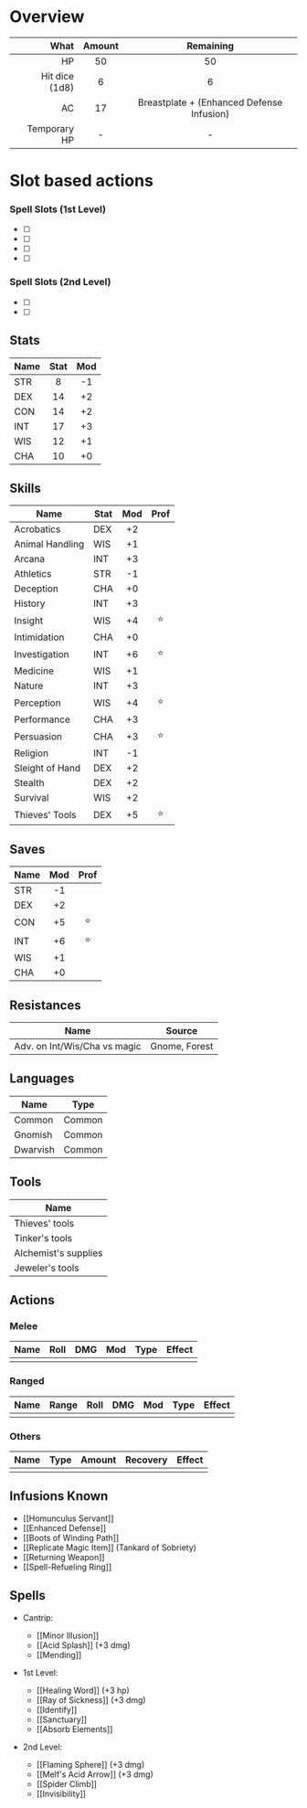 # Overview
|           What | Amount |  Remaining  |
| --------------:|:------:|:-----------:|
|             HP |   50   |     50      |
| Hit dice (1d8) |   6    |      6      |
|             AC |   17   | Breastplate + (Enhanced Defense Infusion) | 
|   Temporary HP |   -    |      -      |

# Slot based actions
### Spell Slots (1st Level)
- [ ] 
- [ ] 
- [ ]  
- [ ] 
### Spell Slots (2nd Level)
- [ ] 
- [ ] 

## Stats
| Name | Stat | Mod |
| ---- |:----:|:---:|
| STR  |  8   | -1  |
| DEX  |  14  | +2  |
| CON  |  14  | +2  |
| INT  |  17  | +3  |
| WIS  |  12  | +1  |
| CHA  |  10  | +0  |

## Skills
| Name            | Stat | Mod | Prof |
| --------------- | ---- |:---:|:----:|
| Acrobatics      | DEX  | +2  |      |
| Animal Handling | WIS  | +1  |      |
| Arcana          | INT  | +3  |      |
| Athletics       | STR  | -1  |      |
| Deception       | CHA  | +0  |      |
| History         | INT  | +3  |      |
| Insight         | WIS  | +4  | ⭐️   | 
| Intimidation    | CHA  | +0  |      |
| Investigation   | INT  | +6  | ⭐️  |
| Medicine        | WIS  | +1  |      |
| Nature          | INT  | +3  |      |
| Perception      | WIS  | +4  | ⭐️  |
| Performance     | CHA  | +3  |      |
| Persuasion      | CHA  | +3  | ⭐️  |
| Religion        | INT  | -1  |      |
| Sleight of Hand | DEX  | +2  |      |
| Stealth         | DEX  | +2  |      |
| Survival        | WIS  | +2  |      |
| Thieves' Tools  | DEX  | +5  | ⭐️  |

## Saves
| Name | Mod | Prof |
| ---- |:---:|:----:|
| STR  | -1  |      |
| DEX  | +2  |      |
| CON  | +5  | ⭐️  |
| INT  | +6  | ⭐️  |
| WIS  | +1  |      | 
| CHA  | +0  |      |

## Resistances
| Name     | Source  |
|----------|---------|
| Adv. on Int/Wis/Cha vs magic | Gnome, Forest |

## Languages
| Name     | Type   |
| -------- | ------ |
| Common   | Common |
| Gnomish  | Common |
| Dwarvish | Common |

## Tools
| Name                 |
| -------------------- |
| Thieves' tools       |
| Tinker's tools       |
| Alchemist's supplies |
| Jeweler's tools      | 

## Actions
### Melee
| Name | Roll | DMG | Mod | Type | Effect |
| ---- | ---- | --- | --- | ---- | ------ |
|      |      |     |     |      |        |
### Ranged
| Name | Range | Roll | DMG | Mod | Type | Effect |
| ---- | ----- | ---- | --- | --- | ---- | ------ |
|      |       |      |     |     |      |        |
### Others
 | Name | Type | Amount | Recovery | Effect |
 | ---- | ---- | ------ | -------- | ------ |
 |      |      |        |          |        |


## Infusions Known
- [[Homunculus Servant]]
- [[Enhanced Defense]]
- [[Boots of Winding Path]]
- [[Replicate Magic Item]] (Tankard of Sobriety)
- [[Returning Weapon]]
- [[Spell-Refueling Ring]]
## Spells
- Cantrip:
	- [[Minor Illusion]]
	- [[Acid Splash]] (+3 dmg)
	- [[Mending]]

- 1st Level:
	- [[Healing Word]] (+3 hp)
	- [[Ray of Sickness]] (+3 dmg)
	- [[Identify]]
	- [[Sanctuary]]
	- [[Absorb Elements]]

- 2nd Level:
	- [[Flaming Sphere]] (+3 dmg)
	- [[Melf's Acid Arrow]] (+3 dmg)
	- [[Spider Climb]]
	- [[Invisibility]]